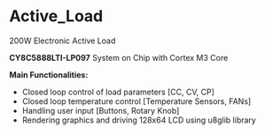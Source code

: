 # Active_Load
200W Electronic Active Load


**CY8C5888LTI-LP097** System on Chip with Cortex M3 Core


**Main Functionalities:**
- Closed loop control of load parameters [CC, CV, CP]
- Closed loop temperature control [Temperature Sensors, FANs]
- Handling user input [Buttons, Rotary Knob]
- Rendering graphics and driving 128x64 LCD using u8glib library
